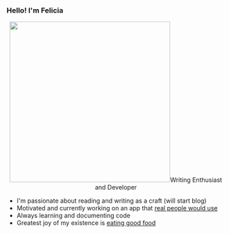 ### Hello! I'm Felicia

<p align="center">
  <img width="370" src="https://github.com/Felicious/Felicious/blob/master/bunbun.gif>
</p>

## Writing Enthusiast and Developer

- I'm passionate about reading and writing as a craft (will start blog)
- Motivated and currently working on an app that [real people would use](https://github.com/Felicious/Taiwan-Numba-ONE)
- Always learning and documenting code
- Greatest joy of my existence is [eating good food](https://www.instagram.com/leafiebytes/?hl=en)
